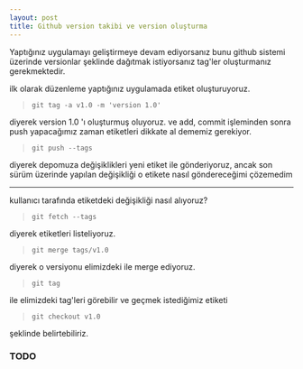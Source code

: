 ```yaml
---
layout: post
title: Github version takibi ve version oluşturma
---
```


Yaptığınız uygulamayı geliştirmeye devam ediyorsanız bunu github sistemi üzerinde versionlar şeklinde dağıtmak istiyorsanız
tag'ler oluşturmanız gerekmektedir.

ilk olarak düzenleme yaptığınız uygulamada etiket oluşturuyoruz.

> ` git tag -a v1.0 -m 'version 1.0' `

diyerek version 1.0 'ı oluşturmuş oluyoruz. ve add, commit işleminden sonra push yapacağımız zaman etiketleri dikkate al
dememiz gerekiyor.

> `git push --tags`

diyerek depomuza değişiklikleri yeni etiket ile gönderiyoruz, ancak son sürüm üzerinde yapılan değişikliği o etikete nasıl göndereceğimi çözemedim

-----------------------------------------------------

kullanıcı tarafında etiketdeki değişikliği nasıl alıyoruz?

> `git fetch --tags`

diyerek etiketleri listeliyoruz.

> `git merge tags/v1.0`

diyerek o versiyonu elimizdeki ile merge ediyoruz.

> `git tag`

ile elimizdeki tag'leri görebilir ve geçmek istediğimiz etiketi

>`git checkout v1.0`

şeklinde belirtebiliriz.

### TODO
